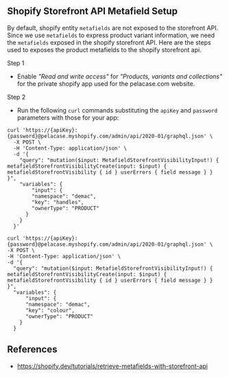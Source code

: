 ## Shopify Storefront API Metafield Setup

By default, shopify entity `metafields` are not exposed to the storefront API.  Since we use `metafields` to express product variant information,
we need the `metafields` exposed in the shopify storefront API.  Here are the steps used to exposes the product metafields to the shopify storefront api.

Step 1
* Enable _"Read and write access"_ for _"Products, variants and collections"_ for the private shopify app used for the pelacase.com website.

Step 2 
* Run the following `curl` commands substituting the `apiKey` and `password` parameters with those for your app:

```
curl 'https://{apiKey}:{password}@pelacase.myshopify.com/admin/api/2020-01/graphql.json' \
  -X POST \
  -H 'Content-Type: application/json' \
  -d '{
    "query": "mutation($input: MetafieldStorefrontVisibilityInput!) { metafieldStorefrontVisibilityCreate(input: $input) { metafieldStorefrontVisibility { id } userErrors { field message } } }",
    "variables": {
        "input": {
        "namespace": "demac",
        "key": "handles",
        "ownerType": "PRODUCT"
      }
    }
  }'
  ```

  ```
curl 'https://{apiKey}:{password}@pelacase.myshopify.com/admin/api/2020-01/graphql.json' \
  -X POST \
  -H 'Content-Type: application/json' \
  -d '{
    "query": "mutation($input: MetafieldStorefrontVisibilityInput!) { metafieldStorefrontVisibilityCreate(input: $input) { metafieldStorefrontVisibility { id } userErrors { field message } } }",
    "variables": {
        "input": {
        "namespace": "demac",
        "key": "colour",
        "ownerType": "PRODUCT"
      }
    }
  ```

## References
* https://shopify.dev/tutorials/retrieve-metafields-with-storefront-api

